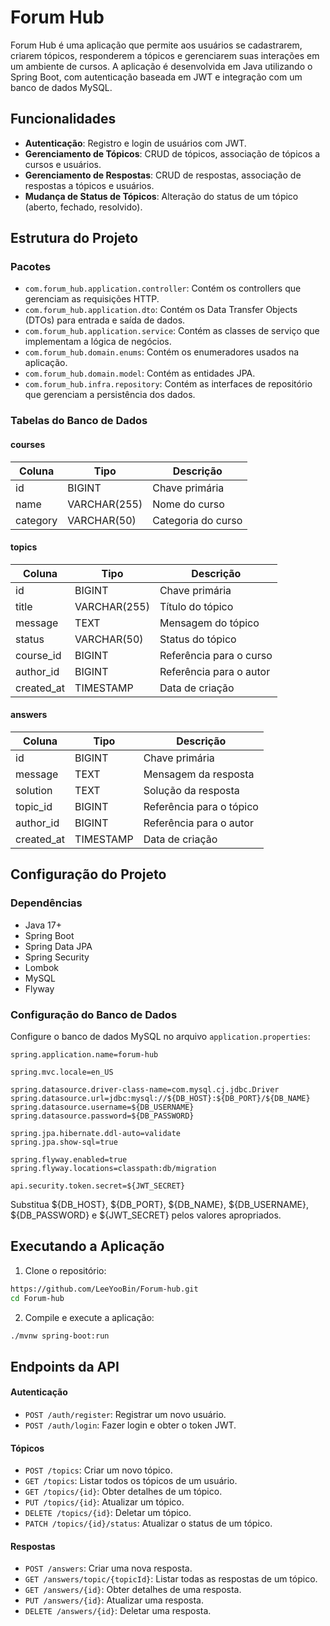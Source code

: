 # Forum Hub

Forum Hub é uma aplicação que permite aos usuários se cadastrarem, criarem tópicos, responderem a tópicos e gerenciarem suas interações em um ambiente de cursos. A aplicação é desenvolvida em Java utilizando o Spring Boot, com autenticação baseada em JWT e integração com um banco de dados MySQL.

## Funcionalidades

- **Autenticação**: Registro e login de usuários com JWT.
- **Gerenciamento de Tópicos**: CRUD de tópicos, associação de tópicos a cursos e usuários.
- **Gerenciamento de Respostas**: CRUD de respostas, associação de respostas a tópicos e usuários.
- **Mudança de Status de Tópicos**: Alteração do status de um tópico (aberto, fechado, resolvido).

## Estrutura do Projeto

### Pacotes

- `com.forum_hub.application.controller`: Contém os controllers que gerenciam as requisições HTTP.
- `com.forum_hub.application.dto`: Contém os Data Transfer Objects (DTOs) para entrada e saída de dados.
- `com.forum_hub.application.service`: Contém as classes de serviço que implementam a lógica de negócios.
- `com.forum_hub.domain.enums`: Contém os enumeradores usados na aplicação.
- `com.forum_hub.domain.model`: Contém as entidades JPA.
- `com.forum_hub.infra.repository`: Contém as interfaces de repositório que gerenciam a persistência dos dados.

### Tabelas do Banco de Dados

#### courses

| Coluna    | Tipo       | Descrição                   |
|-----------|------------|-----------------------------|
| id        | BIGINT     | Chave primária              |
| name      | VARCHAR(255)| Nome do curso               |
| category  | VARCHAR(50)| Categoria do curso          |

#### topics

| Coluna    | Tipo       | Descrição                   |
|-----------|------------|-----------------------------|
| id        | BIGINT     | Chave primária              |
| title     | VARCHAR(255)| Título do tópico            |
| message   | TEXT       | Mensagem do tópico          |
| status    | VARCHAR(50)| Status do tópico            |
| course_id | BIGINT     | Referência para o curso     |
| author_id | BIGINT     | Referência para o autor     |
| created_at| TIMESTAMP  | Data de criação             |

#### answers

| Coluna    | Tipo       | Descrição                   |
|-----------|------------|-----------------------------|
| id        | BIGINT     | Chave primária              |
| message   | TEXT       | Mensagem da resposta        |
| solution  | TEXT       | Solução da resposta         |
| topic_id  | BIGINT     | Referência para o tópico    |
| author_id | BIGINT     | Referência para o autor     |
| created_at| TIMESTAMP  | Data de criação             |

## Configuração do Projeto

### Dependências

- Java 17+
- Spring Boot
- Spring Data JPA
- Spring Security
- Lombok
- MySQL
- Flyway

### Configuração do Banco de Dados

Configure o banco de dados MySQL no arquivo `application.properties`:

```properties
spring.application.name=forum-hub

spring.mvc.locale=en_US

spring.datasource.driver-class-name=com.mysql.cj.jdbc.Driver
spring.datasource.url=jdbc:mysql://${DB_HOST}:${DB_PORT}/${DB_NAME}
spring.datasource.username=${DB_USERNAME}
spring.datasource.password=${DB_PASSWORD}

spring.jpa.hibernate.ddl-auto=validate
spring.jpa.show-sql=true

spring.flyway.enabled=true
spring.flyway.locations=classpath:db/migration

api.security.token.secret=${JWT_SECRET}
```
Substitua ${DB_HOST}, ${DB_PORT}, ${DB_NAME}, ${DB_USERNAME}, ${DB_PASSWORD} e ${JWT_SECRET} pelos valores apropriados.

## Executando a Aplicação
1. Clone o repositório:
  ```sh
  https://github.com/LeeYooBin/Forum-hub.git
  cd Forum-hub
  ```
2. Compile e execute a aplicação:
  ```sh
  ./mvnw spring-boot:run
  ```
## Endpoints da API
#### Autenticação
- `POST /auth/register`: Registrar um novo usuário.
- `POST /auth/login`: Fazer login e obter o token JWT.
#### Tópicos
- `POST /topics`: Criar um novo tópico.
- `GET /topics`: Listar todos os tópicos de um usuário.
- `GET /topics/{id}`: Obter detalhes de um tópico.
- `PUT /topics/{id}`: Atualizar um tópico.
- `DELETE /topics/{id}`: Deletar um tópico.
- `PATCH /topics/{id}/status`: Atualizar o status de um tópico.
#### Respostas
- `POST /answers`: Criar uma nova resposta.
- `GET /answers/topic/{topicId}`: Listar todas as respostas de um tópico.
- `GET /answers/{id}`: Obter detalhes de uma resposta.
- `PUT /answers/{id}`: Atualizar uma resposta.
- `DELETE /answers/{id}`: Deletar uma resposta.
